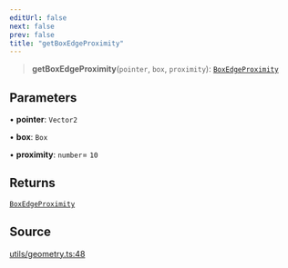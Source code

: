 ```yaml
---
editUrl: false
next: false
prev: false
title: "getBoxEdgeProximity"
---
```


> **getBoxEdgeProximity**(`pointer`, `box`, `proximity`): [`BoxEdgeProximity`](../type-aliases/BoxEdgeProximity.md)

## Parameters

• **pointer**: `Vector2`

• **box**: `Box`

• **proximity**: `number`= `10`

## Returns

[`BoxEdgeProximity`](../type-aliases/BoxEdgeProximity.md)

## Source

[utils/geometry.ts:48](https://github.com/nodenogg-in/alpha-p2p/blob/537491b7f422df1359d1cfda9feedcc4a36a0605/packages/infinitykit/src/utils/geometry.ts#L48)
